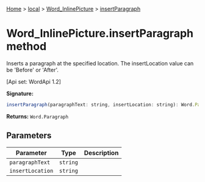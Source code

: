 [Home](./index) &gt; [local](local.md) &gt; [Word\_InlinePicture](local.word_inlinepicture.md) &gt; [insertParagraph](local.word_inlinepicture.insertparagraph.md)

# Word\_InlinePicture.insertParagraph method

Inserts a paragraph at the specified location. The insertLocation value can be 'Before' or 'After'. 

 \[Api set: WordApi 1.2\]

**Signature:**
```javascript
insertParagraph(paragraphText: string, insertLocation: string): Word.Paragraph;
```
**Returns:** `Word.Paragraph`

## Parameters

|  Parameter | Type | Description |
|  --- | --- | --- |
|  `paragraphText` | `string` |  |
|  `insertLocation` | `string` |  |

